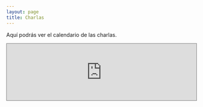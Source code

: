 ```yaml
---
layout: page
title: Charlas
---
```

Aquí podrás ver el calendario de las charlas. 

<iframe 
src="https://calendar.google.com/calendar/embed?height=600&amp;wkst=1&amp;bgcolor=%23ffffff&amp;ctz=America%2FBogota&amp;src=Y19nZGg1MXFxNGtqbmo3bWlldTJraGtucW9qb0Bncm91cC5jYWxlbmRhci5nb29nbGUuY29t&amp;color=%23009688" 
style="border:solid 1px #777" 
width="100%" 
style="min-height:40vh" 
frameborder="0" 
scrolling="no"
></iframe>
